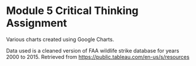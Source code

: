 # Module 5 Critical Thinking Assignment
Various charts created using Google Charts.

Data used is a cleaned version of FAA wildlife strike database for years 2000 to 2015.
Retrieved from https://public.tableau.com/en-us/s/resources
